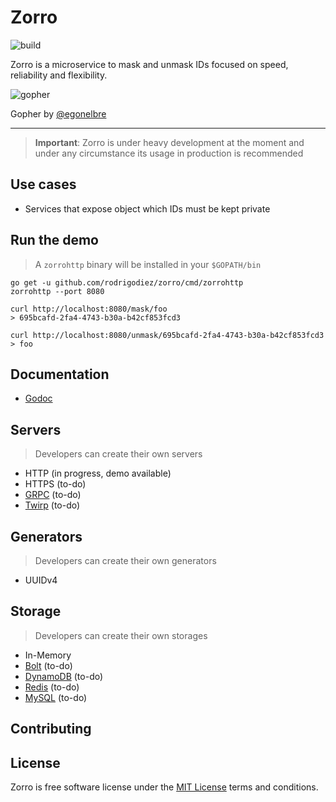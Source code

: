 # Zorro

![build](https://travis-ci.org/rodrigodiez/zorro.svg?branch=master)

Zorro is a microservice to mask and unmask IDs focused on speed, reliability and flexibility. 

![gopher](https://github.com/egonelbre/gophers/raw/master/.thumb/vector/superhero/standing.png)

Gopher by [@egonelbre](https://github.com/egonelbre/gophers)

---

> **Important**: Zorro is under heavy development at the moment and under any circumstance its usage in production is recommended

## Use cases
- Services that expose object which IDs must be kept private

## Run the demo
> A `zorrohttp` binary will be installed in your `$GOPATH/bin`
```
go get -u github.com/rodrigodiez/zorro/cmd/zorrohttp
zorrohttp --port 8080

curl http://localhost:8080/mask/foo
> 695bcafd-2fa4-4743-b30a-b42cf853fcd3

curl http://localhost:8080/unmask/695bcafd-2fa4-4743-b30a-b42cf853fcd3
> foo
```

## Documentation
- [Godoc](https://godoc.org/github.com/rodrigodiez/zorro)

## Servers
> Developers can create their own servers

- HTTP (in progress, demo available)
- HTTPS (to-do)
- [GRPC](https://grpc.io/) (to-do)
- [Twirp](https://github.com/twitchtv/twirp) (to-do)

## Generators
> Developers can create their own generators
- UUIDv4

## Storage
> Developers can create their own storages
- In-Memory
- [Bolt](https://github.com/boltdb/bolt) (to-do)
- [DynamoDB](https://aws.amazon.com/dynamodb/) (to-do)
- [Redis](https://redis.io/) (to-do)
- [MySQL](https://www.mysql.com/) (to-do)

## Contributing

## License
Zorro is free software license under the [MIT License](https://choosealicense.com/licenses/mit/) terms and conditions.
